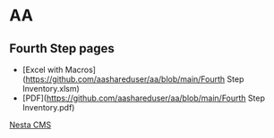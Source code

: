 # AA

## Fourth Step pages

* [Excel with Macros](https://github.com/aashareduser/aa/blob/main/Fourth Step Inventory.xlsm)
* [PDF](https://github.com/aashareduser/aa/blob/main/Fourth Step Inventory.pdf)

[Nesta CMS](http://effectif.com/nesta)

